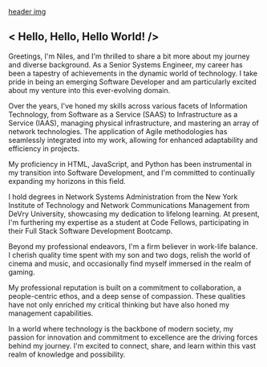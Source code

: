 [header img](linkedin_banner.jpg)

## < Hello, Hello, Hello World! />

Greetings, I'm Niles, and I'm thrilled to share a bit more about my journey and diverse background. As a Senior Systems Engineer, my career has been a tapestry of achievements in the dynamic world of technology. I take pride in being an emerging Software Developer and am particularly excited about my venture into this ever-evolving domain.

Over the years, I've honed my skills across various facets of Information Technology, from Software as a Service (SAAS) to Infrastructure as a Service (IAAS), managing physical infrastructure, and mastering an array of network technologies. The application of Agile methodologies has seamlessly integrated into my work, allowing for enhanced adaptability and efficiency in projects.

My proficiency in HTML, JavaScript, and Python has been instrumental in my transition into Software Development, and I'm committed to continually expanding my horizons in this field.

I hold degrees in Network Systems Administration from the New York Institute of Technology and Network Communications Management from DeVry University, showcasing my dedication to lifelong learning. At present, I'm furthering my expertise as a student at Code Fellows, participating in their Full Stack Software Development Bootcamp.

Beyond my professional endeavors, I'm a firm believer in work-life balance. I cherish quality time spent with my son and two dogs, relish the world of cinema and music, and occasionally find myself immersed in the realm of gaming.

My professional reputation is built on a commitment to collaboration, a people-centric ethos, and a deep sense of compassion. These qualities have not only enriched my critical thinking but have also honed my management capabilities.

In a world where technology is the backbone of modern society, my passion for innovation and commitment to excellence are the driving forces behind my journey. I'm excited to connect, share, and learn within this vast realm of knowledge and possibility.
